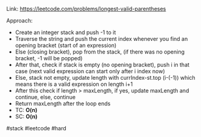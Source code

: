 Link: https://leetcode.com/problems/longest-valid-parentheses

Approach:
- Create an integer stack and push -1 to it 
- Traverse the string and push the current index whenever you find an opening bracket (start of an expression)
- Else (closing bracket), pop from the stack, (if there was no opening bracket, -1 will be popped) 
- After that, check if stack is empty (no opening bracket), push i in that case (next valid expression can start only after i index now)
- Else, stack not empty, update length with currIndex-st.top (i-(-1)) which means there is a valid expression on length i+1
- After this check if length > maxLength, if yes, update maxLength and continue, else, continue
- Return maxLength after the loop ends
- TC: **O(n)**
- SC: **O(n)**


#stack #leetcode #hard  